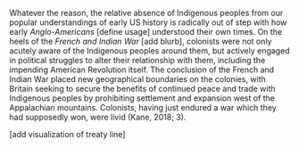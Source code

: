 Whatever the reason, the relative absence of Indigenous peoples from our popular understandings of early US history is radically out of step with how early _Anglo-Americans_ [define usage] understood their own times. On the heels of the _French and Indian War_ [add blurb], colonists were not only acutely aware of the Indigenous peoples around them, but actively engaged in political struggles to alter their relationship with them, including the impending American Revolution itself. The conclusion of the French and Indian War placed new geographical boundaries on the colonies, with Britain seeking to secure the benefits of continued peace and trade with Indigenous peoples by prohibiting settlement and expansion west of the Appalachian mountains. Colonists, having just endured a war which they had supposedly won, were livid (Kane, 2018; 3).

[add visualization of treaty line]
